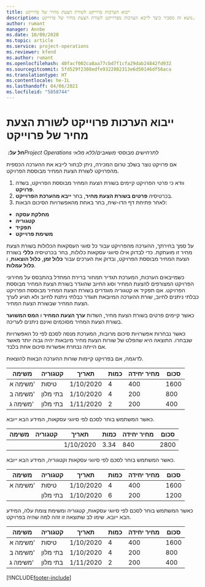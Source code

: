 ```yaml
---
title: ייבוא הערכות פרוייקט לשורת הצעת מחיר של פרוייקט
description: נושא זה מסביר כיצד לייבא הערכות מפרוייקט לשורת הצעת מחיר של פרוייקט.
author: rumant
manager: Annbe
ms.date: 10/09/2020
ms.topic: article
ms.service: project-operations
ms.reviewer: kfend
ms.author: rumant
ms.openlocfilehash: 40facf002ca8aa77cbd7f1cfa29dab24842fd932
ms.sourcegitcommit: 5fd529f2308edfe9322082313e6d50146df56aca
ms.translationtype: HT
ms.contentlocale: he-IL
ms.lasthandoff: 04/06/2021
ms.locfileid: "5858744"
---
```

# <a name="import-estimates-for-a-project-to-a-project-quote-line"></a>ייבוא הערכות פרוייקט לשורת הצעת מחיר של פרוייקט

_**חל על:** ‏Project Operations לתרחישים מבוססי משאבים/ללא מלאי_


אם פרויקט נוצר בשלב טרום המכירה, ניתן לבחור לייבא את ההערכה הכספית מהפרויקט לשורת הצעת המחיר מבוססת הפרויקט.

1. וודא כי פרטי הפרויקט קיימים בשורת הצעת המחיר מבוססת הפרויקט, בשדה **פרויקט**.
2. בכרטיסיה **פרטים בשורת הצעת מחיר**, בחר **ייבא מהערכת הפרוייקט**.
3. לאחר פתיחת דף הדו-שיח, בחר באחת מהאפשרויות הסיכום הבאות:

  - **מחלקת עסקה**
  - **קטגוריה**
  - **תפקיד** 
  - **משימת פרוייקט**

על סמך בחירתך, ההערכה מהפרויקט עבור כל סווגי העסקאות הכלולות בשורת הצעת מחיר זו מועתקת. כדי לבדוק אילו סיווגי עסקאות כלולות, בחר בכרטיסיה **כללי** בשורת הצעת המחיר מבוססת הפרויקט, ובדוק את הערכים עבור **כלול זמן**, **כלול הוצאות**, ו **כלול עמלות**.

כשמייבאים הערכות, המערכת תגדיר תמחור ברירת המחדל בהתבסס על מחירוני הפרויקט המצורפים להצעת המחיר וסוג החיוב שהוגדר בשורת הצעת המחיר מבוססת הפרויקט. אם תפקיד או קטגוריה מוגדרים בשורת הצעת המחיר מבוססת הפרויקט כבלתי ניתנים לחיוב, שורת ההערכה המיובאת תוגדר כבלתי ניתנת לחיוב ולא תגיע לערך הצעת המחיר שבשורת הצעת המחיר.

כאשר קיימים פרטים בשורת הצעת מחיר, השדות **ערך הצעת המחיר** ו **המס המשוער** בשורת הצעת המחיר מסוכמים ואינם ניתנים לעריכה.

כאשר נבחרות אפשרויות סיכום מרובות, המערכת מנסה לסכם לפי כל האפשרויות שנבחרו. התוצאה היא שהפלט של שורות הצעת מחיר מיובאות יהיה גבוה יותר מאשר אם הייתה נבחרת אפשרות סיכום אחת בלבד.

לדוגמה, אם בפרויקט קיימות שורות ההערכה הבאות להוצאות.

| משימה | קטגוריה | תאריך | כמות | מחיר יחידה | סכום |
| --- | --- | --- | --- | --- | --- |
| משימה א' | טיסות | 1/10/2020 | 4 | 400 | 1600 |
| משימה ב' | בתי מלון | 1/10/2020 | 4 | 200 | 800 |
| משימה ג' | בתי מלון | 1/11/2020 | 2 | 200 | 400 |

כאשר המשתמש בוחר לסכם לפי סיווגי עסקאות, המידע הבא ייובא.

| משימה | קטגוריה | תאריך | כמות | מחיר יחידה | סכום |
| --- | --- | --- | --- | --- | --- |
| | | 1/10/2020 | 3.34 | 840 | 2800 |

כאשר המשתמש בוחר לסכם לפי סיווגי עסקאות וקטגוריה, המידע הבא ייובא.

| משימה | קטגוריה | תאריך | כמות | מחיר יחידה | סכום |
| --- | --- | --- | --- | --- | --- |
| משימה א' | טיסות | 1/10/2020 | 4 | 400 | 1600 |
| | בתי מלון | 1/10/2020 | 6 | 200 | 1200 |

כאשר המשתמש בוחר לסכם לפי סיווגי עסקאות, קטגוריה ומשימת צומת עלה, המידע הבא ייובא. שימו לב שתוצאה זו זהה למה שהיה בפרויקט.

| משימה | קטגוריה | תאריך | כמות | מחיר יחידה | סכום |
| --- | --- | --- | --- | --- | --- |
| משימה א' | טיסות | 1/10/2020 | 4 | 400 | 1600 |
| משימה ב' | בתי מלון | 1/10/2020 | 4 | 200 | 800 |
| משימה ג' | בתי מלון | 1/11/2020 | 2 | 200 | 400 |


[!INCLUDE[footer-include](../includes/footer-banner.md)]
